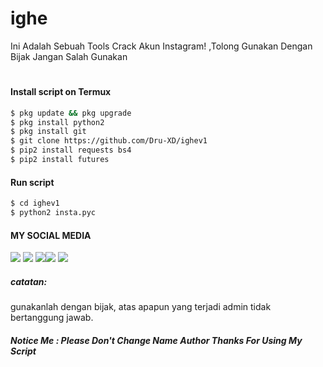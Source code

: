 # ighe
Ini Adalah Sebuah Tools Crack Akun Instagram! ,Tolong Gunakan Dengan Bijak Jangan Salah Gunakan 

<h1 align="center">
 

#### Install script on Termux
```bash
$ pkg update && pkg upgrade
$ pkg install python2
$ pkg install git
$ git clone https://github.com/Dru-XD/ighev1
$ pip2 install requests bs4
$ pip2 install futures
```
#### Run script
```bash
$ cd ighev1
$ python2 insta.pyc
```
#### MY SOCIAL MEDIA

[![](https://img.shields.io/badge/Github-black?logo=Github&logoColor=black&labelColor=white)](https://github.com/Dru-XD) [![](https://img.shields.io/badge/Twitter-blue?logo=Twitter&logoColor=White&labelColor=white)](https://mobile.twitter.com/badru23)
[![](https://img.shields.io/badge/Facebook-blue?logo=Facebook&logoColor=blue&labelColor=white)](https://www.facebook.com/Bang.badru23)[![](https://img.shields.io/badge/Instagram-red?logo=Instagram&logoColor=red&labelColor=white)](https://www.instagram.com/story_badru23/) [![](https://img.shields.io/badge/Whatsapp-CHAT-red?logo=Whatsapp&logoColor=Brightgreen&labelColor=white)](https://wa.me/6283832629797?text=Asalamualaikum+bang)

##### catatan:
gunakanlah dengan bijak, atas apapun yang terjadi admin tidak bertanggung jawab.


##### Notice Me : Please Don't Change Name Author Thanks For Using My Script
